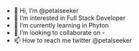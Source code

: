 - 👋 Hi, I’m @petalseeker
- 👀 I’m interested in Full Stack Developer
- 🌱 I’m currently learning in Phyton
- 💞️ I’m looking to collaborate on -
- 📫 How to reach me twitter @petalseeker

<!---
petalseeker/petalseeker is a ✨ special ✨ repository because its `README.md` (this file) appears on your GitHub profile.
You can click the Preview link to take a look at your changes.
--->
